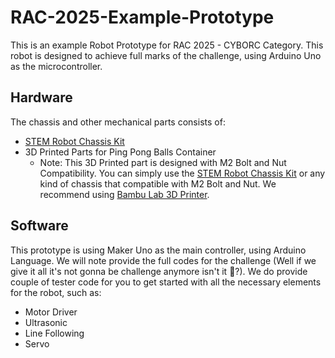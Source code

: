 # RAC-2025-Example-Prototype

This is an example Robot Prototype for RAC 2025 - CYBORC Category.
This robot is designed to achieve full marks of the challenge, using Arduino Uno as the microcontroller.


## Hardware

The chassis and other mechanical parts consists of:
- [STEM Robot Chassis Kit][chassis]
- 3D Printed Parts for Ping Pong Balls Container
  - Note: This 3D Printed part is designed with M2 Bolt and Nut Compatibility. You can simply use the [STEM Robot Chassis Kit][chassis] or any kind of chassis that compatible with M2 Bolt and Nut. We recommend using [Bambu Lab 3D Printer][bambu].

[chassis]: https://my.cytron.io/p-stem-robot-building-base-kit
[bambu]: https://my.cytron.io/p-bambu-lab-a1-mini-with-ams-lite-combo


## Software

This prototype is using Maker Uno as the main controller, using Arduino Language. We will note provide the full codes for the challenge (Well if we give it all it's not gonna be challenge anymore isn't it 🤣?).
We do provide couple of tester code for you to get started with all the necessary elements for the robot, such as:
- Motor Driver
- Ultrasonic
- Line Following
- Servo
